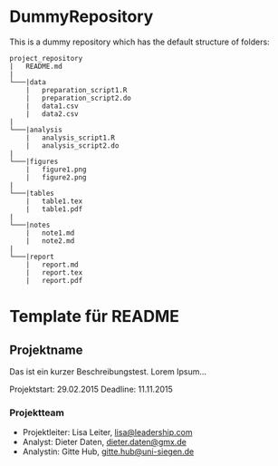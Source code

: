 # DummyRepository

This is a dummy repository which has the default structure of folders:  

```
project_repository 
|	README.md 
|	
└───|data  
  	|	preparation_script1.R
	|	preparation_script2.do
	|	data1.csv
	|	data2.csv  
|
└───|analysis  
	|	analysis_script1.R
	|	analysis_script2.do  
|
└───|figures 
	|	figure1.png
	|	figure2.png 
|
└───|tables  
	|	table1.tex
	|	table1.pdf
|
└───|notes  
	|	note1.md
	|	note2.md
|
└───|report
    |   report.md
	|	report.tex
	|	report.pdf
```

# Template für README

## Projektname

Das ist ein kurzer Beschreibungstest. Lorem Ipsum...

Projektstart: 29.02.2015
Deadline: 11.11.2015

### Projektteam

- Projektleiter: Lisa Leiter, lisa@leadership.com
- Analyst: Dieter Daten, dieter.daten@gmx.de
- Analystin: Gitte Hub, gitte.hub@uni-siegen.de
